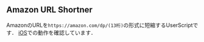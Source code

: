 ## Amazon URL Shortner
AmazonのURLを`https://amazon.com/dp/(13桁)`の形式に短縮するUserScriptです．
[iOS](https://apps.apple.com/us/app/userscripts/id1463298887)での動作を確認しています．